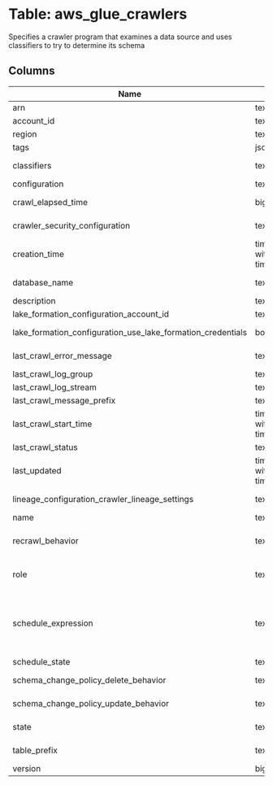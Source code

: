 
# Table: aws_glue_crawlers
Specifies a crawler program that examines a data source and uses classifiers to try to determine its schema
## Columns
| Name        | Type           | Description  |
| ------------- | ------------- | -----  |
|arn|text|ARN of the resource.|
|account_id|text|The AWS Account ID of the resource.|
|region|text|The AWS Region of the resource.|
|tags|jsonb||
|classifiers|text[]|A list of UTF-8 strings that specify the custom classifiers that are associated with the crawler|
|configuration|text|Crawler configuration information|
|crawl_elapsed_time|bigint|If the crawler is running, contains the total time elapsed since the last crawl began|
|crawler_security_configuration|text|The name of the SecurityConfiguration structure to be used by this crawler|
|creation_time|timestamp without time zone|The time that the crawler was created|
|database_name|text|The name of the database in which the crawler's output is stored|
|description|text|A description of the crawler|
|lake_formation_configuration_account_id|text|Required for cross account crawls|
|lake_formation_configuration_use_lake_formation_credentials|boolean|Specifies whether to use Lake Formation credentials for the crawler instead of the IAM role credentials|
|last_crawl_error_message|text|If an error occurred, the error information about the last crawl|
|last_crawl_log_group|text|The log group for the last crawl|
|last_crawl_log_stream|text|The log stream for the last crawl|
|last_crawl_message_prefix|text|The prefix for a message about this crawl|
|last_crawl_start_time|timestamp without time zone|The time at which the crawl started|
|last_crawl_status|text|Status of the last crawl|
|last_updated|timestamp without time zone|The time that the crawler was last updated|
|lineage_configuration_crawler_lineage_settings|text|Specifies whether data lineage is enabled for the crawler|
|name|text|The name of the crawler|
|recrawl_behavior|text|Specifies whether to crawl the entire dataset again or to crawl only folders that were added since the last crawler run|
|role|text|The Amazon Resource Name (ARN) of an IAM role that's used to access customer resources, such as Amazon Simple Storage Service (Amazon S3) data|
|schedule_expression|text|A cron expression used to specify the schedule (see Time-Based Schedules for Jobs and Crawlers (https://docsawsamazoncom/glue/latest/dg/monitor-data-warehouse-schedulehtml) For example, to run something every day at 12:15 UTC, you would specify: cron(15 12 * * ? *)|
|schedule_state|text|The state of the schedule|
|schema_change_policy_delete_behavior|text|The deletion behavior when the crawler finds a deleted object|
|schema_change_policy_update_behavior|text|The update behavior when the crawler finds a changed schema|
|state|text|Indicates whether the crawler is running, or whether a run is pending|
|table_prefix|text|The prefix added to the names of tables that are created|
|version|bigint|The version of the crawler|
